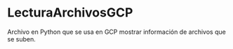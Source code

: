 # LecturaArchivosGCP
Archivo en Python que se usa en GCP mostrar información de archivos que se suben.
